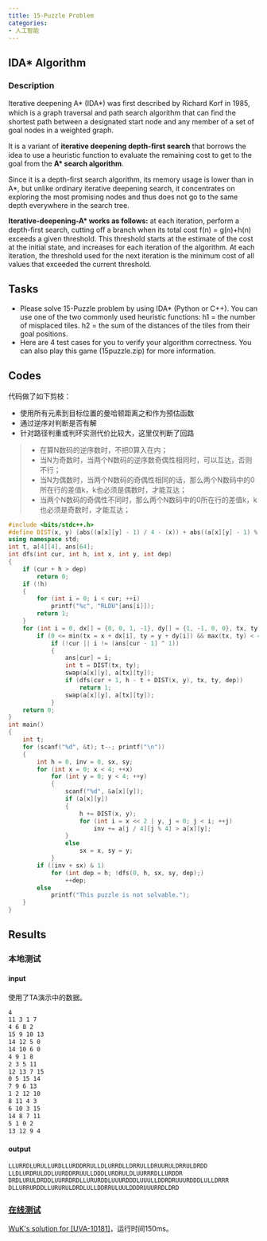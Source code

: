 ```yaml
---
title: 15-Puzzle Problem
categories:
- 人工智能
---
```

## IDA* Algorithm

### Description

Iterative deepening A* (IDA*) was ﬁrst described by Richard Korf in 1985, which is a graph traversal and path search algorithm that can ﬁnd the shortest path between a designated start node and any member of a set of goal nodes in a weighted graph.

It is a variant of **iterative deepening depth-ﬁrst search** that borrows the idea to use a heuristic function to evaluate the remaining cost to get to the goal from the **A\* search algorithm**.

Since it is a depth-ﬁrst search algorithm, its memory usage is lower than in A*, but unlike ordinary iterative deepening search, it concentrates on exploring the most promising nodes and thus does not go to the same depth everywhere in the search tree.

**Iterative-deepening-A\* works as follows:** at each iteration, perform a depth-ﬁrst search, cutting oﬀ a branch when its total cost f(n) = g(n)+h(n) exceeds a given threshold. This threshold starts at the estimate of the cost at the initial state, and increases for each iteration of the algorithm. At each iteration, the threshold used for the next iteration is the minimum cost of all values that exceeded the current threshold.

## Tasks

- Please solve 15-Puzzle problem by using IDA* (Python or C++). You can use one of the two commonly used heuristic functions: h1 = the number of misplaced tiles. h2 = the sum of the distances of the tiles from their goal positions.
- Here are 4 test cases for you to verify your algorithm correctness. You can also play this game (15puzzle.zip) for more information.

## Codes

代码做了如下剪枝：

- 使用所有元素到目标位置的曼哈顿距离之和作为预估函数
- 通过逆序对判断是否有解
- 针对路径判重或判环实测代价比较大，这里仅判断了回路

> - 在算N数码的逆序数时，不把0算入在内；
> - 当N为奇数时，当两个N数码的逆序数奇偶性相同时，可以互达，否则不行；
> - 当N为偶数时，当两个N数码的奇偶性相同的话，那么两个N数码中的0所在行的差值k，k也必须是偶数时，才能互达；
> - 当两个N数码的奇偶性不同时，那么两个N数码中的0所在行的差值k，k也必须是奇数时，才能互达；

```cpp
#include <bits/stdc++.h>
#define DIST(x, y) (abs((a[x][y] - 1) / 4 - (x)) + abs((a[x][y] - 1) % 4 - (y)))
using namespace std;
int t, a[4][4], ans[64];
int dfs(int cur, int h, int x, int y, int dep)
{
	if (cur + h > dep)
		return 0;
	if (!h)
	{
		for (int i = 0; i < cur; ++i)
			printf("%c", "RLDU"[ans[i]]);
		return 1;
	}
	for (int i = 0, dx[] = {0, 0, 1, -1}, dy[] = {1, -1, 0, 0}, tx, ty; i < 4; ++i)
		if (0 <= min(tx = x + dx[i], ty = y + dy[i]) && max(tx, ty) < 4)
			if (!cur || i != (ans[cur - 1] ^ 1))
			{
				ans[cur] = i;
				int t = DIST(tx, ty);
				swap(a[x][y], a[tx][ty]);
				if (dfs(cur + 1, h - t + DIST(x, y), tx, ty, dep))
					return 1;
				swap(a[x][y], a[tx][ty]);
			}
	return 0;
}
int main()
{
	int t;
	for (scanf("%d", &t); t--; printf("\n"))
	{
		int h = 0, inv = 0, sx, sy;
		for (int x = 0; x < 4; ++x)
			for (int y = 0; y < 4; ++y)
			{
				scanf("%d", &a[x][y]);
				if (a[x][y])
				{
					h += DIST(x, y);
					for (int i = x << 2 | y, j = 0; j < i; ++j)
						inv += a[j / 4][j % 4] > a[x][y];
				}
				else
					sx = x, sy = y;
			}
		if ((inv + sx) & 1)
			for (int dep = h; !dfs(0, h, sx, sy, dep);)
				++dep;
		else
			printf("This puzzle is not solvable.");
	}
}
```

## Results

### 本地测试

#### input

使用了TA演示中的数据。

```bash
4
11 3 1 7
4 6 8 2
15 9 10 13
14 12 5 0
14 10 6 0
4 9 1 8
2 3 5 11
12 13 7 15
0 5 15 14
7 9 6 13
1 2 12 10
8 11 4 3
6 10 3 15
14 8 7 11
5 1 0 2
13 12 9 4
```

#### output

```bash
LLURRDLURULLURDLLURDDRRULLDLURRDLLDRRULLDRUURULDRRULDRDD
LLDLURDRULDDLUURDDRRUULLDDDLURDRULDLUURRRDLLURDDR
DRDLURULDRDDLUURRDRDLLURURDDLUUURDDDLUUULLDDRDRUUURDDDLULLDRRR
DLLURRURDDLLURURULDRDLULLDDRRULUULDDDRUUURRDLDRD
```

### [在线测试](https://vjudge.net/problem/UVA-10181)

[WuK's solution for [UVA-10181]](https://vjudge.net/solution/21644000)，运行时间150ms。
